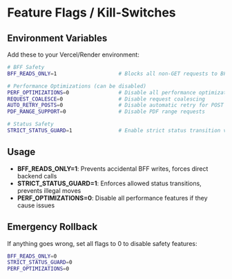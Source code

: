 # Feature Flags / Kill-Switches

## Environment Variables

Add these to your Vercel/Render environment:

```bash
# BFF Safety
BFF_READS_ONLY=1                    # Blocks all non-GET requests to BFF routes

# Performance Optimizations (can be disabled)
PERF_OPTIMIZATIONS=0                # Disable all performance optimizations
REQUEST_COALESCE=0                  # Disable request coalescing
AUTO_RETRY_POSTS=0                  # Disable automatic retry for POST requests
PDF_RANGE_SUPPORT=0                 # Disable PDF range requests

# Status Safety
STRICT_STATUS_GUARD=1               # Enable strict status transition validation
```

## Usage

- **BFF_READS_ONLY=1**: Prevents accidental BFF writes, forces direct backend calls
- **STRICT_STATUS_GUARD=1**: Enforces allowed status transitions, prevents illegal moves
- **PERF_OPTIMIZATIONS=0**: Disable all performance features if they cause issues

## Emergency Rollback

If anything goes wrong, set all flags to 0 to disable safety features:

```bash
BFF_READS_ONLY=0
STRICT_STATUS_GUARD=0
PERF_OPTIMIZATIONS=0
```
